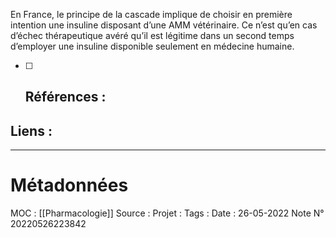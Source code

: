 En France, le principe de la cascade implique de choisir en première intention une insuline disposant d’une AMM vétérinaire. Ce n’est qu’en cas d’échec thérapeutique avéré qu’il est légitime dans un second temps d’employer une insuline disponible seulement en médecine humaine.
- [ ] ## Références :
>
 

## Liens :




***
# Métadonnées
MOC : [[Pharmacologie]]
Source :
Projet :
Tags : 
Date : 26-05-2022
Note N° 20220526223842